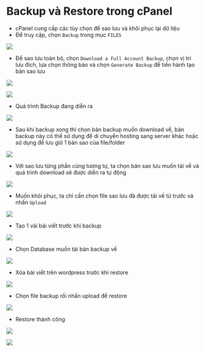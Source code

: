 # Backup và Restore trong cPanel

- cPanel cung cấp các tùy chọn để sao lưu và khôi phục lại dữ liệu
- Để truy cập, chọn ```Backup``` trong mục ```FILES```

![](./images/cp_50.png)

- Để sao lưu toàn bộ, chọn ```Download a Full Account Backup```, chọn vị trí lưu đích, lựa chọn thông báo và chọn ```Generate Backup``` để tiến hành tạo bản sao lưu

![](./images/cp_51.png)

![](./images/cp_52.png)

- Quá trình Backup đang diễn ra

![](./images/cp_91.png)

- Sau khi backup xong thì chọn bản backup muốn download về, bản backup này có thể sử dụng để di chuyển hosting sang server khác hoặc sử dụng để lưu giữ 1 bản sao của file/folder

![](./images/cp_92.png)

- Với sao lưu từng phần cũng tương tự, ta chọn bản sao lưu muốn tải về và quá trình download sẽ được diễn ra tự động

![](./images/cp_53.png)

- Muốn khôi phục, ta chỉ cần chọn file sao lưu đã được tải về từ trước và nhấn ```Upload```

![](./images/cp_54.png)

- Tạo 1 vài bài viết trước khi backup

![](./images/cp_90.png)

- Chọn Database muốn tải bản backup về

![](./images/cp_94.png)

- Xóa bài viết trên wordpress trước khi restore

![](./images/cp_93.png)

- Chọn file backup rồi nhấn upload để restore

![](./images/cp_95.png)

- Restore thành công

![](./images/cp_96.png)

![](./images/cp_97.png)